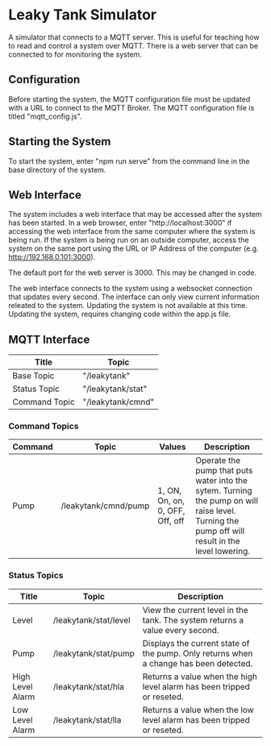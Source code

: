 # Leaky Tank Simulator
A simulator that connects to a MQTT server.  This is useful for teaching how to read and control a system over MQTT.  There is a web server that can be connected to for monitoring the system.

## Configuration
Before starting the system, the MQTT configuration file must be updated with a URL to connect to the MQTT Broker.  The MQTT configuration file is titled "mqtt_config.js".

## Starting the System
To start the system, enter "npm run serve" from the command line in the base directory of the system.

## Web Interface
The system includes a web interface that may be accessed after the system has been started.  In a web browser, enter "http://localhost:3000" if accessing the web interface from the same computer where the system is being run.  If the system is being run on an outside computer, access the system on the same port using the URL or IP Address of the computer (e.g. http://192.168.0.101:3000).

The default port for the web server is 3000.  This may be changed in code.

The web interface connects to the system using a websocket connection that updates every second.  The interface can only view current information releated to the system.  Updating the system is not available at this time.  Updating the system, requires changing code within the app.js file.

## MQTT Interface
| Title | Topic |
| --- | --- |
| Base Topic | "/leakytank" |
| Status Topic | "/leakytank/stat" |
| Command Topic | "/leakytank/cmnd" |

### Command Topics
| Command | Topic | Values | Description |
| --- | --- | --- | --- |
| Pump | /leakytank/cmnd/pump | 1, ON, On, on, 0, OFF, Off, off | Operate the pump that puts water into the sytem.  Turning the pump on will raise level.  Turning the pump off will result in the level lowering. |

### Status Topics
| Title | Topic | Description |
| --- | --- | --- |
| Level | /leakytank/stat/level | View the current level in the tank.  The system returns a value every second. |
| Pump | /leakytank/stat/pump | Displays the current state of the pump.  Only returns when a change has been detected. |
| High Level Alarm | /leakytank/stat/hla | Returns a value when the high level alarm has been tripped or reseted. |
| Low Level Alarm | /leakytank/stat/lla | Returns a value when the low level alarm has been tripped or reseted. |